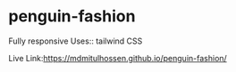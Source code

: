# penguin-fashion
Fully responsive
Uses:: tailwind CSS

Live Link:https://mdmitulhossen.github.io/penguin-fashion/
